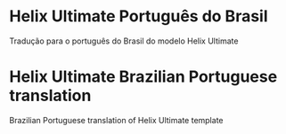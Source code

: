 # Helix Ultimate Português do Brasil
Tradução para o português do Brasil do modelo Helix Ultimate

# Helix Ultimate Brazilian Portuguese translation
Brazilian Portuguese translation of Helix Ultimate template
